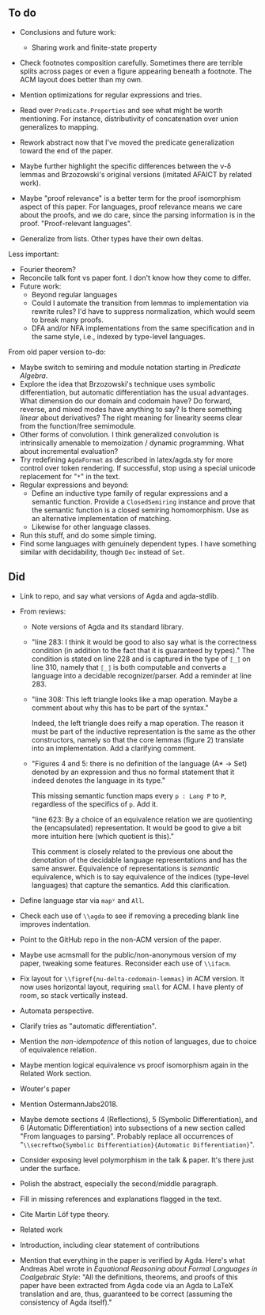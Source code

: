 ## To do

*   Conclusions and future work:
    *   Sharing work and finite-state property
*   Check footnotes composition carefully.
    Sometimes there are terrible splits across pages or even a figure appearing beneath a footnote.
    The ACM layout does better than my own.

*   Mention optimizations for regular expressions and tries.
*   Read over `Predicate.Properties` and see what might be worth mentioning.
    For instance, distributivity of concatenation over union generalizes to mapping.
*   Rework abstract now that I've moved the predicate generalization toward the end of the paper.
*   Maybe further highlight the specific differences between the ν-δ lemmas and Brzozowski's original versions (imitated AFAICT by related work).

*   Maybe "proof relevance" is a better term for the proof isomorphism aspect of this paper.
    For languages, proof relevance means we care about the proofs, and we do care, since the parsing information is in the proof.
    "Proof-relevant languages".
*   Generalize from lists.
    Other types have their own deltas.

Less important:

*   Fourier theorem?
*   Reconcile talk font vs paper font.
    I don't know how they come to differ.
*   Future work:
    *   Beyond regular languages
    *   Could I automate the transition from lemmas to implementation via rewrite rules?
        I'd have to suppress normalization, which would seem to break many proofs.
    *   DFA and/or NFA implementations from the same specification and in the same style, i.e., indexed by type-level languages.

From old paper version to-do:

*   Maybe switch to semiring and module notation starting in *Predicate Algebra*.
*   Explore the idea that Brzozowski's technique uses symbolic differentiation, but automatic differentiation has the usual advantages.
    What dimension do our domain and codomain have?
    Do forward, reverse, and mixed modes have anything to say?
    Is there something *linear* about derivatives?
    The right meaning for linearity seems clear from the function/free semimodule.
*   Other forms of convolution.
    I think generalized convolution is intrinsically amenable to memoization / dynamic programming.
    What about incremental evaluation?
*   Try redefining `AgdaFormat` as described in latex/agda.sty for more control over token rendering.
    If successful, stop using a special unicode replacement for "`*`" in the text.
*   Regular expressions and beyond:
    *   Define an inductive type family of regular expressions and a semantic function.
        Provide a `ClosedSemiring` instance and prove that the semantic function is a closed semiring homomorphism.
        Use as an alternative implementation of matching.
    *   Likewise for other language classes.
*   Run this stuff, and do some simple timing.
*   Find some languages with genuinely dependent types.
    I have something similar with decidability, though `Dec` instead of `Set`.

## Did

*   Link to repo, and say what versions of Agda and agda-stdlib.
*   From reviews:
    *   Note versions of Agda and its standard library.
    *   "line 283: I think it would be good to also say what is the correctness condition (in addition to the fact that it is guaranteed by types)."
       The condition is stated on line 228 and is captured in the type of `⟦_⟧` on line 310, namely that `⟦_⟧` is both computable and converts a language into a decidable recognizer/parser.
       Add a reminder at line 283.
    *   "line 308: This left triangle looks like a map operation. Maybe a comment about why this has to be part of the syntax."

        Indeed, the left triangle does reify a map operation.
        The reason it must be part of the inductive representation is the same as the other constructors, namely so that the core lemmas (figure 2) translate into an implementation.
        Add a clarifying comment.

    *   "Figures 4 and 5: there is no definition of the language (A* -> Set) denoted by an expression and thus no formal statement that it indeed denotes the language in its type."

        This missing semantic function maps every `p : Lang P` to `P`, regardless of the specifics of `p`.
        Add it.

        "line 623: By a choice of an equivalence relation we are quotienting the (encapsulated) representation. It would be good to give a bit more intuition here (which quotient is this)."

        This comment is closely related to the previous one about the denotation of the decidable language representations and has the same answer.
        Equivalence of representations is *semantic* equivalence, which is to say equivalence of the indices (type-level languages) that capture the semantics.
        Add this clarification.

*   Define language star via `mapⱽ` and `All`.
*   Check each use of `\\agda` to see if removing a preceding blank line improves indentation.
*   Point to the GitHub repo in the non-ACM version of the paper.
*   Maybe use acmsmall for the public/non-anonymous version of my paper, tweaking some features.
    Reconsider each use of `\\ifacm`.
*   Fix layout for `\\figref{nu-delta-codomain-lemmas}` in ACM version.
    It now uses horizontal layout, requiring `small` for ACM.
    I have plenty of room, so stack vertically instead.
*   Automata perspective.
*   Clarify tries as "automatic differentiation".
*   Mention the *non-idempotence* of this notion of languages, due to choice of equivalence relation.
*   Maybe mention logical equivalence vs proof isomorphism again in the Related Work section.
*   Wouter's paper
*   Mention OstermannJabs2018.
*   Maybe demote sections 4 (Reflections), 5 (Symbolic Differentiation), and 6 (Automatic Differentiation) into subsections of a new section called "From languages to parsing".
   Probably replace all occurrences of "`\\secreftwo{Symbolic Differentiation}{Automatic Differentiation}`".
*   Consider exposing level polymorphism in the talk & paper.
    It's there just under the surface.
*   Polish the abstract, especially the second/middle paragraph.
*   Fill in missing references and explanations flagged in the text.
*   Cite Martin Löf type theory.
*   Related work
*   Introduction, including clear statement of contributions
*   Mention that everything in the paper is verified by Agda.
    Here's what Andreas Abel wrote in *Equational Reasoning about Formal Languages in Coalgebraic Style*:
    "All the definitions, theorems, and proofs of this paper have been extracted from Agda code via an Agda to LaTeX translation and are, thus, guaranteed to be correct (assuming the consistency of Agda itself)."

